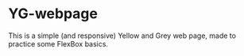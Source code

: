# YG-webpage
This is a simple (and responsive) Yellow and Grey web page, made to practice some FlexBox basics.
